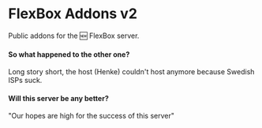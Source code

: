 # FlexBox Addons v2
Public addons for the :new: FlexBox server.

#### So what happened to the other one?
Long story short, the host (Henke) couldn't host anymore because Swedish ISPs suck.

#### Will this server be any better?
"Our hopes are high for the success of this server"
